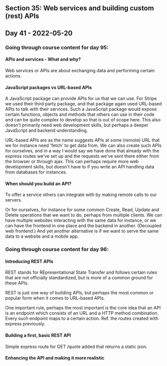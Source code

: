 ## Section 35: Web services and building custom (rest) APIs

## Day 41 - 2022-05-20

### Going through course content for day 95:

#### <b>APIs and services - What and why?</b>

Web services or APIs are about exchanging data and performing certain actions.

#### <b>JavaScript packages vs URL-based APIs</b>

A JavaScript package can provide APIs for us that we can use. For Stripe we used their third party package, and that package again used URL-based APIs to talk with their services. Such a JavaScript package would expose certain functions, objects and methods that others can use in their code and can be quite complex to develop so that is out of scope here. This also doesn't primarily need web development skills, but perhaps a deeper JavaScript and backend understanding.

URL-based APIs are as the name suggests APIs at some (remote) URL that we for instance need 'fetch' to get data from. We can also create such APIs for ourselves, and in a way I would say we have done that already with the express routes we've set up and the requests we've sent there either from the browser or through ajax. This can perhaps require more web development skills, but doesn't have to if you write an API handling data from databases for instances.

#### <b>When should you build an API?</b>

To offer a service others can integrate with by making remote calls to our servers.

Or for ourselves, for instance for some common Create, Read, Update and Delete operations that we want to do, perhaps from multiple clients. We can have multiple websites interacting with the same data for instance, or we can have the frontend in one place and the backend in another. (Decoupled web frontend.) And yet another alternative is if we want to serve the same data to a website and a mobile app.

### Going through course content for day 96:

#### <b>Introducing REST APIs</b>

REST stands for REpresentational State Transfer and follows certain rules that are not officially standardized, but is more of a common ground for these APIs.

REST is just one way of building APIs, but perhaps the most common or popular form when it comes to URL-based APIs.

One important rule, perhaps the most important is the core idea that an API is an endpoint which consists of an URL and a HTTP method combination. Every such endpoint maps to a certain action. Ref. the routes created with express previously.

#### <b>Building a first, basic REST API</b>

Simple express route for GET /quote added that returns a static json.

#### <b>Enhancing the API and making it more realistic</b>

